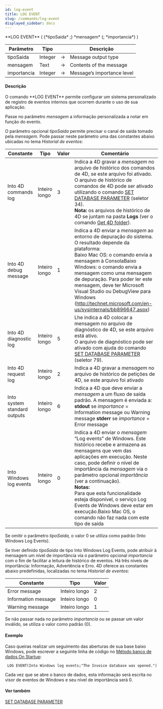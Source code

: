 ```yaml
---
id: log-event
title: LOG EVENT
slug: /commands/log-event
displayed_sidebar: docs
---
```


<!--REF #_command_.LOG EVENT.Syntax-->**LOG EVENT** ( {*tipoSaida* ;} *mensagem* {; *importancia*} )<!-- END REF-->
<!--REF #_command_.LOG EVENT.Params-->
| Parâmetro | Tipo |  | Descrição |
| --- | --- | --- | --- |
| tipoSaida | Integer | &rarr; | Message output type |
| mensagem | Text | &rarr; | Contents of the message |
| importancia | Integer | &rarr; | Message’s importance level |

<!-- END REF-->

#### Descrição 

<!--REF #_command_.LOG EVENT.Summary-->O comando **LOG EVENT** permite configurar um sistema personalizado de registro de eventos internos que ocorrem durante o uso de sua aplicação.<!-- END REF-->

Passe no parâmetro *mensagem* a informação personalizada a notar em função do evento.

O parâmetro opcional *tipoSaida* permite precisar o canal de saida tomado pela *mensagem*. Pode passar neste parâmetro uma das constantes abaixo ubicadas no tema *Historial de eventos*:

| Constante                    | Tipo          | Valor | Comentário                                                                                                                                                                                                                                                                                                                                                                                                                                                                  |
| ---------------------------- | ------------- | ----- | --------------------------------------------------------------------------------------------------------------------------------------------------------------------------------------------------------------------------------------------------------------------------------------------------------------------------------------------------------------------------------------------------------------------------------------------------------------------------- |
| Into 4D commands log         | Inteiro longo | 3     | Indica a 4D gravar a *mensagem* no arquivo de histórico dos comandos de 4D, se este arquivo foi ativado. O arquivo de histórico de comandos de 4D pode ser ativado utilizando o comando [SET DATABASE PARAMETER](set-database-parameter.md) (seletor 34).<br/>**Nota:** os arquivos de histórico de 4D se juntam na pasta **Logs** (ver o comando [Get 4D folder](get-4d-folder.md)).                                                                               |
| Into 4D debug message        | Inteiro longo | 1     | Indica a 4D enviar a *mensagem* ao entorno de depuração do sistema. O resultado depende da plataforma:<br/>Baixo Mac OS: o comando envia a mensagem à ConsolaBaixo Windows: o comando envia a mensagem como uma mensagem de depuração. Para poder ler este mensagem, deve ter Microsoft Visual Studio ou DebugView para Windows (<http://technet.microsoft.com/en-us/sysinternals/bb896647.aspx>)                                                                   |
| Into 4D diagnostic log       | Inteiro longo | 5     | Lhe indica a 4D colocar a mensagem no arquivo de diagnóstico de 4D, se este arquivo está ativo.<br/>O arquivo de diagnóstico pode ser ativado com ajuda do comando [SET DATABASE PARAMETER](set-database-parameter.md) (seletor 79).                                                                                                                                                                                                                                |
| Into 4D request log          | Inteiro longo | 2     | Indica a 4D gravar a *mensagem* no arquivo de histórico de petições de 4D, se este arquivo foi ativado                                                                                                                                                                                                                                                                                                                                                                      |
| Into system standard outputs | Inteiro longo | 6     | Indica a 4D que deve enviar a *mensagem* a um fluxo de saída padrão. A mensagem é enviada a: **stdout** se *importance* \= Information message ou Warning message **stderr** se *importance* \= Error message                                                                                                                                                                                                                                                               |
| Into Windows log events      | Inteiro longo | 0     | Indica a 4D enviar o *mensagem* “Log events” de Windows. Este histórico recebe e armazena as mensagens que vem das aplicações em execução. Neste caso, pode definir o nível de importância da *mensagem* via o parâmetro opcional *importância* (ver a continuação).**<br/>Notas:** <br/>Para que esta funcionalidade esteja disponível, o serviço Log Events de Windows deve estar em execução.Baixo Mac OS, o comando não faz nada com este tipo de saída |

Se omitir o parâmetro *tipoSaida,* o valor 0 se utiliza como padrão (Into Windows Log Events).

Se tiver definido *tipoSaida* de tipo Into Windows Log Events, pode atribuir à mensagem um nível de importância vía o parâmetro opcional *importancia* com o fim de facilitar a leitura de histórico de eventos. Há três níveis de importância: Informação, Advertência e Erro. 4D oferece as constantes abaixo predefinidas, localizadas no tema *Historial de eventos*:

| Constante           | Tipo          | Valor |
| ------------------- | ------------- | ----- |
| Error message       | Inteiro longo | 2     |
| Information message | Inteiro longo | 0     |
| Warning message     | Inteiro longo | 1     |

Se não passar nada no parâmetro *importancia* ou se passar um valor inválido, se utiliza o valor como padrão (0).

#### Exemplo 

Caso queiras realizar um seguimento das aberturas de sua base baixo Windows, pode escrever a seguinte linha de código no [Método banco de dados On Startup](metodo-banco-de-dados-on-startup.md):

```4d
 LOG EVENT(Into Windows log events;"The Invoice database was opened.")
```

Cada vez que se abre o banco de dados, esta informação será escrita no visor de eventos de Windows e seu nível de importância será 0.

#### Ver também 

[SET DATABASE PARAMETER](set-database-parameter.md)  